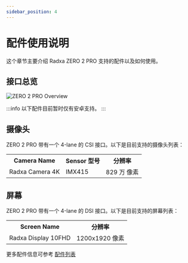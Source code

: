 ```yaml
---
sidebar_position: 4
---
```


# 配件使用说明

这个章节主要介绍 Radxa ZERO 2 PRO 支持的配件以及如何使用。

## 接口总览

![ZERO 2 PRO Overview](/img/zero/zero2pro/zero2pro-mark.webp)

:::info
以下配件目前暂时仅有安卓支持。
:::

## 摄像头

ZERO 2 PRO 带有一个 4-lane 的 CSI 接口。以下是目前支持的摄像头列表：

<table>
  <tr>
    <th>Camera Name</th>
    <th>Sensor 型号</th>
    <th>分辨率</th>
  </tr>
  <tr>
    <td>Radxa Camera 4K</td>
    <td>IMX415</td>
    <td>829 万 像素</td>
  </tr>
</table>

<!-- 摄像头使用请参见[摄像头使用教程](../accessories/camera_4k) -->

## 屏幕

ZERO 2 PRO 带有一个 4-lane 的 DSI 接口。以下是目前支持的屏幕列表：

<table>
  <tr>
    <th>Screen Name</th>
    <th>分辨率</th>
  </tr>
  <tr>
    <td>Radxa Display 10FHD</td>
    <td>1200x1920 像素 </td>
  </tr>
</table>

<!-- 屏幕使用请参见[屏幕使用教程](../accessories/display_use) -->

更多配件信息可参考 [配件列表](../accessories)
